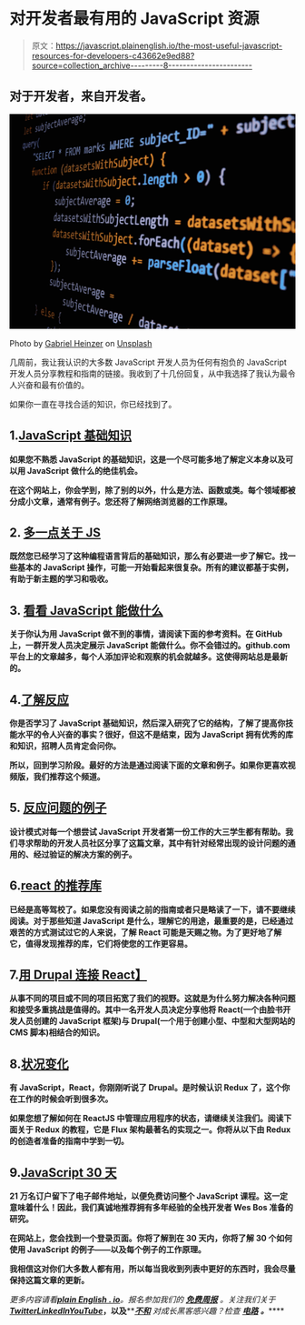 # 对开发者最有用的 JavaScript 资源

> 原文：<https://javascript.plainenglish.io/the-most-useful-javascript-resources-for-developers-c43662e9ed88?source=collection_archive---------8----------------------->

## 对于开发者，来自开发者。

![](img/12dda9a85d3b9b5512d605205c7093c6.png)

Photo by [Gabriel Heinzer](https://unsplash.com/@6heinz3r?utm_source=medium&utm_medium=referral) on [Unsplash](https://unsplash.com?utm_source=medium&utm_medium=referral)

几周前，我让我认识的大多数 JavaScript 开发人员为任何有抱负的 JavaScript 开发人员分享教程和指南的链接。我收到了十几份回复，从中我选择了我认为最令人兴奋和最有价值的。

如果你一直在寻找合适的知识，你已经找到了。

## 1.[**JavaScript 基础知识**](https://javascript.info/)

**如果您不熟悉 JavaScript 的基础知识，这是一个尽可能多地了解定义本身以及可以用 JavaScript 做什么的绝佳机会。**

**在这个网站上，你会学到，除了别的以外，什么是方法、函数或类。每个领域都被分成小文章，通常有例子。您还将了解网络浏览器的工作原理。**

## **2. [**多一点关于 JS**](https://codetogo.io/)**

**既然您已经学习了这种编程语言背后的基础知识，那么有必要进一步了解它。找一些基本的 JavaScript 操作，可能一开始看起来很复杂。所有的建议都基于实例，有助于新主题的学习和吸收。**

## **3. [**看看 JavaScript 能做什么**](https://github.com/getify/You-Dont-Know-JS.)**

**关于你认为用 JavaScript 做不到的事情，请阅读下面的参考资料。在 GitHub 上，一群开发人员决定展示 JavaScript 能做什么。你不会错过的。github.com 平台上的文章越多，每个人添加评论和观察的机会就越多。这使得网站总是最新的。**

## **4.[了解反应](https://www.robinwieruch.de/javascript-fundamentals-react-requirements/)**

**你是否学习了 JavaScript 基础知识，然后深入研究了它的结构，了解了提高你技能水平的令人兴奋的事实？很好，但这不是结束，因为 JavaScript 拥有优秀的库和知识，招聘人员肯定会问你。**

**所以，回到学习阶段。最好的方法是通过阅读下面的文章和例子。如果你更喜欢视频版，我们推荐这个频道。**

## **5. [**反应问题的例子**](https://www.robinwieruch.de/react-render-props-pattern/)**

**设计模式对每一个想尝试 JavaScript 开发者第一份工作的大三学生都有帮助。我们寻求帮助的开发人员社区分享了这篇文章，其中有针对经常出现的设计问题的通用的、经过验证的解决方案的例子。**

## **6.[react 的推荐库](https://decembersoft.com/posts/recommended-react-typescript-libraries/)**

**已经是高等驾校了。如果您没有阅读之前的指南或者只是略读了一下，请不要继续阅读。对于那些知道 JavaScript 是什么，理解它的用途，最重要的是，已经通过艰苦的方式测试过它的人来说，了解 React 可能是天赐之物。为了更好地了解它，值得发现推荐的库，它们将使您的工作更容易。**

## **7.[用 Drupal 连接 React】](https://www.droptica.com/blog/how-use-react-drupal/)**

**从事不同的项目或不同的项目拓宽了我们的视野。这就是为什么努力解决各种问题和接受多重挑战是值得的。其中一名开发人员决定分享他将 React(一个由脸书开发人员创建的 JavaScript 框架)与 Drupal(一个用于创建小型、中型和大型网站的 CMS 脚本)相结合的知识。**

## **8.[状况变化](https://egghead.io/courses/fundamentals-of-redux-course-from-dan-abramov-bd5cc867)**

**有 JavaScript，React，你刚刚听说了 Drupal。是时候认识 Redux 了，这个你在工作的时候会听到很多次。**

**如果您想了解如何在 ReactJS 中管理应用程序的状态，请继续关注我们。阅读下面关于 Redux 的教程，它是 Flux 架构最著名的实现之一。你将从以下由 Redux 的创造者准备的指南中学到一切。**

## **9.[JavaScript 30 天](https://javascript30.com/)**

**21 万名订户留下了电子邮件地址，以便免费访问整个 JavaScript 课程。这一定意味着什么！因此，我们真诚地推荐拥有多年经验的全栈开发者 Wes Bos 准备的研究。**

**在网站上，您会找到一个登录页面。你将了解到在 30 天内，你将了解 30 个如何使用 JavaScript 的例子——以及每个例子的工作原理。**

**我相信这对你们大多数人都有用，所以每当我收到列表中更好的东西时，我会尽量保持这篇文章的更新。**

***更多内容请看*[***plain English . io***](https://plainenglish.io/)*。报名参加我们的* [***免费周报***](http://newsletter.plainenglish.io/) *。关注我们关于*[***Twitter***](https://twitter.com/inPlainEngHQ)[***LinkedIn***](https://www.linkedin.com/company/inplainenglish/)*[***YouTube***](https://www.youtube.com/channel/UCtipWUghju290NWcn8jhyAw)***，以及****[***不和***](https://discord.gg/GtDtUAvyhW) *对成长黑客感兴趣？检查* [***电路***](https://circuit.ooo/) ***。*******